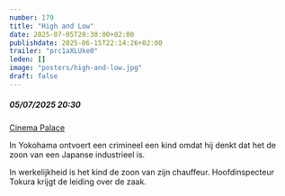 ```yaml
---
number: 179
title: "High and Low"
date: 2025-07-05T20:30:00+02:00
publishdate: 2025-06-15T22:14:26+02:00
trailer: "prc1aXLUke0"
leden: []
image: "posters/high-and-low.jpg"
draft: false
---
```


##### 05/07/2025 20:30

[Cinema Palace](https://cinema-palace.be/nl/film/high-and-low-tengoku-jigoku-4k)

In Yokohama ontvoert een crimineel een kind omdat hij denkt dat het de zoon van
een Japanse industrieel is.
<!--more-->
In werkelijkheid is het kind de zoon van zijn chauffeur. Hoofdinspecteur Tokura
krijgt de leiding over de zaak.
